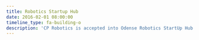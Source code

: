 ```yaml
---
title: Robotics Startup Hub
date: 2016-02-01 08:00:00
timeline_type: fa-building-o
description: 'CP Robotics is accepted into Odense Robotics StartUp Hub and gains access to free facilities, free counselling, events, network etc.'
---
```

